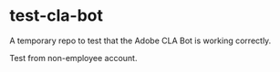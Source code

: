# test-cla-bot
A temporary repo to test that the Adobe CLA Bot is working correctly.

Test from non-employee account.
